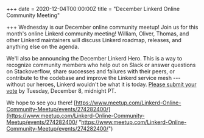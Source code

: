 +++
date = 2020-12-04T00:00:00Z
title = "December Linkerd Online Community Meeting"

+++
Wednesday is our December online community meetup! Join us for this month's
online Linkerd community meeting! William, Oliver, Thomas, and other Linkerd
maintainers will discuss Linkerd roadmap, releases, and anything else on the
agenda.

We'll also be announcing the December Linkerd Hero. This is a way to recognize
community members who help out on Slack or answer questions on Stackoverflow,
share successes and failures with their peers, or contribute to the codebase and
improve the Linkerd service mesh --- without our heroes, Linkerd wouldn't be
what it is today. [Please submit your vote](https://docs.google.com/forms/d/e/1FAIpQLSfrJFZSbcN94zuY18BvPorfB-sHE66dRl7rlq8jSq1BZnefog/viewform)
by Tuesday, December 8, midnight PT.

We hope to see you there!
[https://www.meetup.com/Linkerd-Online-Community-Meetup/events/274282400/](https://www.meetup.com/Linkerd-Online-Community-Meetup/events/274282400/ "https://www.meetup.com/Linkerd-Online-Community-Meetup/events/274282400/")
